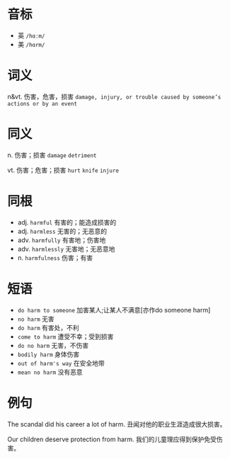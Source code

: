 # 音标

- 英 `/hɑːm/`
- 美 `/hɑrm/`

# 词义

n&vt. 伤害，危害，损害
`damage, injury, or trouble caused by someone’s actions or by an event`

# 同义

n. 伤害；损害
`damage` `detriment`

vt. 伤害；危害；损害
`hurt` `knife` `injure`

# 同根

- adj. `harmful` 有害的；能造成损害的
- adj. `harmless` 无害的；无恶意的
- adv. `harmfully` 有害地；伤害地
- adv. `harmlessly` 无害地；无恶意地
- n. `harmfulness` 伤害；有害

# 短语

- `do harm to someone` 加害某人;让某人不满意[亦作do someone harm]
- `no harm` 无害
- `do harm` 有害处，不利
- `come to harm` 遭受不幸；受到损害
- `do no harm` 无害，不伤害
- `bodily harm` 身体伤害
- `out of harm's way` 在安全地带
- `mean no harm` 没有恶意

# 例句

The scandal did his career a lot of harm.
丑闻对他的职业生涯造成很大损害。

Our children deserve protection from harm.
我们的儿童理应得到保护免受伤害。



